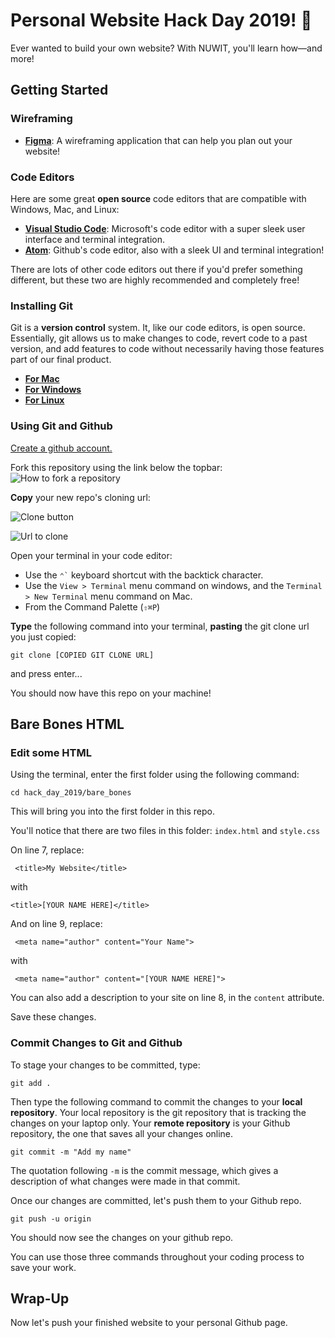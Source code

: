 # Personal Website Hack Day 2019! 🎉

Ever wanted to build your own website? With NUWIT, you'll learn how—and more!

## Getting Started
### Wireframing
- **[Figma](https://www.figma.com/)**: A wireframing application that can help you plan out your website! 
### Code Editors
Here are some great **open source** code editors that are compatible with Windows, Mac, and Linux:
- **[Visual Studio Code](https://code.visualstudio.com/download)**: Microsoft's code editor with a super sleek user interface and terminal integration. 
- **[Atom](https://atom.io/)**: Github's code editor, also with a sleek UI and terminal integration! 

There are lots of other code editors out there if you'd prefer something different, but these two are highly recommended and completely free!

### Installing Git
Git is a **version control** system. It, like our code editors, is open source. Essentially, git allows us to make changes to code, revert code to a past version, and add features to code without necessarily having those features part of our final product.

- **[For Mac](http://git-scm.com/download/mac)**
- **[For Windows](https://gitforwindows.org/)**
- **[For Linux](https://git-scm.com/download/linux)**

### Using Git and Github ###

[Create a github account.](https://github.com/join)

Fork this repository using the link below the topbar:
![How to fork a repository](https://help.github.com/assets/images/help/repository/fork_button.jpg)



**Copy** your new repo's cloning url:

![Clone button](https://help.github.com/assets/images/help/repository/clone-repo-clone-url-button.png)

![Url to clone](https://help.github.com/assets/images/help/repository/https-url-clone.png)

Open your terminal in your code editor:
- Use the `` ⌃` `` keyboard shortcut with the backtick character.
- Use the `View > Terminal` menu command on windows, and the `Terminal > New Terminal` menu command on Mac. 
- From the Command Palette (`⇧⌘P`)

**Type** the following command into your terminal, **pasting** the git clone url you just copied:

```git clone [COPIED GIT CLONE URL]```

and press enter...

You should now have this repo on your machine!

## Bare Bones HTML 
### Edit some HTML
Using the terminal, enter the first folder using the following command: 

`cd hack_day_2019/bare_bones`

This will bring you into the first folder in this repo. 

You'll notice that there are two files in this folder: `index.html` and `style.css`

On line 7, replace:

``` <title>My Website</title>```

with 

```<title>[YOUR NAME HERE]</title>```
 
And on line 9, replace:

``` <meta name="author" content="Your Name">```

with 

``` <meta name="author" content="[YOUR NAME HERE]">```

You can also add a description to your site on line 8, in the `content` attribute.  

Save these changes. 

### Commit Changes to Git and Github

To stage your changes to be committed, type:

`git add .`

Then type the following command to commit the changes to your **local repository**. Your local repository is the git repository that is tracking the changes on your laptop only. Your **remote repository** is your Github repository, the one that saves all your changes online.

`git commit -m "Add my name"`

The quotation following `-m` is the commit message, which gives a description of what changes were made in that commit. 

Once our changes are committed, let's push them to your Github repo. 

`git push -u origin`

You should now see the changes on your github repo. 

You can use those three commands throughout your coding process to save your work. 

## Wrap-Up 
Now let's push your finished website to your personal Github page. 


